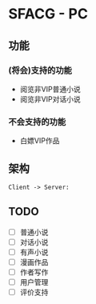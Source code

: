 # SFACG - PC

## 功能
### (将会)支持的功能
- 阅览非VIP普通小说
- 阅览非VIP对话小说
### 不会支持的功能
- 白嫖VIP作品

## 架构
```sequence
Client -> Server: 
```

## TODO

- [ ] 普通小说
- [ ] 对话小说
- [ ] 有声小说
- [ ] 漫画作品
- [ ] 作者写作
- [ ] 用户管理
- [ ] 评价支持